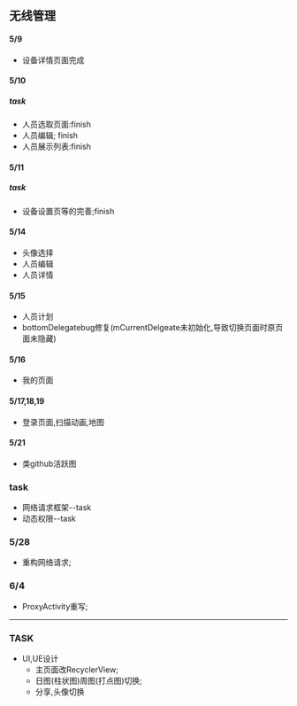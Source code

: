 ## 无线管理

#### 5/9
* 设备详情页面完成

#### 5/10
##### task
 * 人员选取页面:finish
 * 人员编辑; finish
 * 人员展示列表:finish
 
 #### 5/11
 ##### task
 * 设备设置页等的完善;finish
 
 #### 5/14
 * 头像选择
 * 人员编辑
 * 人员详情
 
 #### 5/15
 * 人员计划
 * bottomDelegatebug修复(mCurrentDelgeate未初始化,导致切换页面时原页面未隐藏)
 
 #### 5/16
 * 我的页面
 
 #### 5/17,18,19 
 * 登录页面,扫描动画,地图
 
 #### 5/21
 * 类github活跃图
 ### task
 * 网络请求框架--task
 * 动态权限--task
 
 ### 5/28
 * 重构网络请求;
 
 ### 6/4
  * ProxyActivity重写;
 ---
 ### TASK
 * UI,UE设计 
    * 主页面改RecyclerView;
    * 日图(柱状图)周图(打点图)切换;
    * 分享,头像切换
